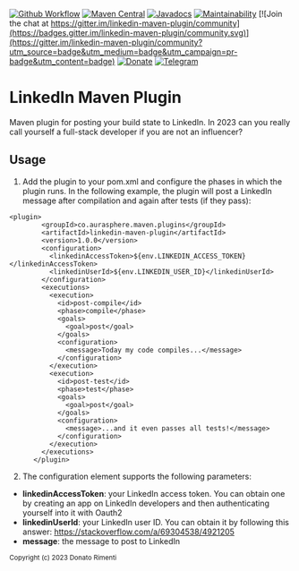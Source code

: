 [![Github Workflow](https://img.shields.io/github/actions/workflow/status/aurasphere/linkedin-maven-plugin/maven.yml?branch=main)](https://github.com/aurasphere/linkedin-maven-plugin/actions)
[![Maven Central](https://img.shields.io/maven-central/v/co.aurasphere.maven.plugins/linkedin-maven-plugin.svg)](https://search.maven.org/artifact/co.aurasphere.maven.plugins/linkedin-maven-plugin/1.0.0/jar)
[![Javadocs](http://javadoc.io/badge/co.aurasphere.maven.plugins/linkedin-maven-plugin.svg)](http://javadoc.io/doc/co.aurasphere.maven.plugins/linkedin-maven-plugin)
[![Maintainability](https://api.codeclimate.com/v1/badges/44001e2c5b47062c078d/maintainability)](https://codeclimate.com/github/aurasphere/linkedin-maven-plugin/maintainability)
[![Join the chat at https://gitter.im/linkedin-maven-plugin/community](https://badges.gitter.im/linkedin-maven-plugin/community.svg)](https://gitter.im/linkedin-maven-plugin/community?utm_source=badge&utm_medium=badge&utm_campaign=pr-badge&utm_content=badge)
[![Donate](https://img.shields.io/badge/Donate-PayPal-orange.svg)](https://www.paypal.com/donate/?cmd=_donations&business=8UK2BZP2K8NSS)
[![Telegram](https://img.shields.io/badge/-telegram-a?color=white&logo=telegram)](https://t.me/+Wy1DPTLyFGg0OWE0)

# LinkedIn Maven Plugin

Maven plugin for posting your build state to LinkedIn.
In 2023 can you really call yourself a full-stack developer if you are not an influencer?

## Usage

1. Add the plugin to your pom.xml and configure the phases in which the plugin runs. In the following example, the plugin will post a LinkedIn message after compilation and again after tests (if they pass):

```
<plugin>
        <groupId>co.aurasphere.maven.plugins</groupId>
        <artifactId>linkedin-maven-plugin</artifactId>
        <version>1.0.0</version>
        <configuration>
          <linkedinAccessToken>${env.LINKEDIN_ACCESS_TOKEN}</linkedinAccessToken>
          <linkedinUserId>${env.LINKEDIN_USER_ID}</linkedinUserId>
        </configuration>
        <executions>
          <execution>
            <id>post-compile</id>
            <phase>compile</phase>
            <goals>
              <goal>post</goal>
            </goals>
            <configuration>
              <message>Today my code compiles...</message>
            </configuration>
          </execution>
          <execution>
            <id>post-test</id>
            <phase>test</phase>
            <goals>
              <goal>post</goal>
            </goals>
            <configuration>
              <message>...and it even passes all tests!</message>
            </configuration>
          </execution>
        </executions>
      </plugin>
```

2. The configuration element supports the following parameters:

- **linkedinAccessToken**: your LinkedIn access token. You can obtain one by creating an app on LinkedIn developers and then authenticating yourself into it with Oauth2
- **linkedinUserId**: your LinkedIn user ID. You can obtain it by following this answer: https://stackoverflow.com/a/69304538/4921205
- **message**: the message to post to LinkedIn

<sub>Copyright (c) 2023 Donato Rimenti</sub>
